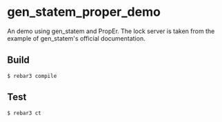 gen_statem_proper_demo
=====

An demo using gen_statem and PropEr. The lock server is taken from the example of gen_statem's official documentation.

Build
-----

    $ rebar3 compile

Test
-----

    $ rebar3 ct
